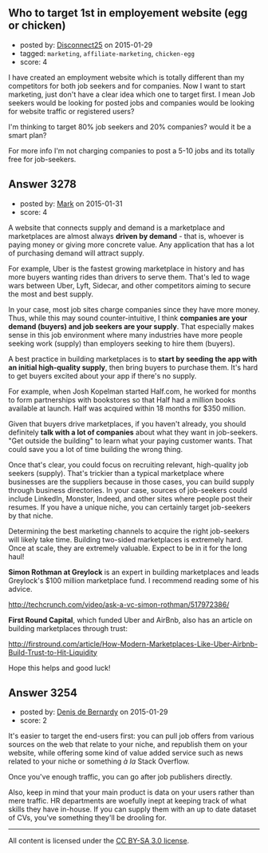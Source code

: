 ## Who to target 1st in employement website (egg or chicken)

- posted by: [Disconnect25](https://stackexchange.com/users/2167214/disconnect25) on 2015-01-29
- tagged: `marketing`, `affiliate-marketing`, `chicken-egg`
- score: 4

<p>I have created an employment website which is totally different than my competitors for both job seekers and for companies. Now I want to start marketing, just don't have a clear idea which one to target first. I mean Job seekers would be looking for posted jobs and companies would be looking for website traffic or registered users? </p>

<p>I'm thinking to target 80% job seekers and 20% companies? would it be a smart plan?</p>

<p>For more info I'm not charging companies to post a 5-10 jobs and its totally free for job-seekers.</p>



## Answer 3278

- posted by: [Mark](https://stackexchange.com/users/1127243/mark) on 2015-01-31
- score: 4

<p>A website that connects supply and demand is a marketplace and marketplaces are almost always <strong>driven by demand</strong> - that is, whoever is paying money or giving more concrete value. Any application that has a lot of purchasing demand will attract supply. </p>

<p>For example, Uber is the fastest growing marketplace in history and has more buyers wanting rides than drivers to serve them. That's led to wage wars between Uber, Lyft, Sidecar, and other competitors aiming to secure the most and best supply.</p>

<p>In your case, most job sites charge companies since they have more money. Thus, while this may sound counter-intuitive, I think <strong>companies are your demand (buyers) and job seekers are your supply</strong>. That especially makes sense in this job environment where many industries have more people seeking work (supply) than employers seeking to hire them (buyers).</p>

<p>A best practice in building marketplaces is to <strong>start by seeding the app with an initial high-quality supply</strong>, then bring buyers to purchase them. It's hard to get buyers excited about your app if there's no supply.</p>

<p>For example, when Josh Kopelman started Half.com, he worked for months to form partnerships with bookstores so that Half had a million books available at launch. Half was acquired within 18 months for $350 million.</p>

<p>Given that buyers drive marketplaces, if you haven't already, you should definitely <strong>talk with a lot of companies</strong> about what they want in job-seekers. "Get outside the building" to learn what your paying customer wants. That could save you a lot of time building the wrong thing.</p>

<p>Once that's clear, you could focus on recruiting relevant, high-quality job seekers (supply). That's trickier than a typical marketplace where businesses are the suppliers because in those cases, you can build supply through business directories. In your case, sources of job-seekers could include LinkedIn, Monster, Indeed, and other sites where people post their resumes. If you have a unique niche, you can certainly target job-seekers by that niche.</p>

<p>Determining the best marketing channels to acquire the right job-seekers will likely take time. Building two-sided marketplaces is extremely hard. Once at scale, they are extremely valuable. Expect to be in it for the long haul!</p>

<p><strong>Simon Rothman at Greylock</strong> is an expert in building marketplaces and leads Greylock's $100 million marketplace fund. I recommend reading some of his advice.</p>

<p><a href="http://techcrunch.com/video/ask-a-vc-simon-rothman/517972386/" rel="nofollow">http://techcrunch.com/video/ask-a-vc-simon-rothman/517972386/</a></p>

<p><strong>First Round Capital</strong>, which funded Uber and AirBnb, also has an article on building marketplaces through trust:</p>

<p><a href="http://firstround.com/article/How-Modern-Marketplaces-Like-Uber-Airbnb-Build-Trust-to-Hit-Liquidity" rel="nofollow">http://firstround.com/article/How-Modern-Marketplaces-Like-Uber-Airbnb-Build-Trust-to-Hit-Liquidity</a></p>

<p>Hope this helps and good luck!</p>



## Answer 3254

- posted by: [Denis de Bernardy](https://stackexchange.com/users/182468/denis-de-bernardy) on 2015-01-29
- score: 2

<p>It's easier to target the end-users first: you can pull job offers from various sources on the web that relate to your niche, and republish them on your website, while offering some kind of value added service such as news related to your niche or something <em>à la</em> Stack Overflow.</p>

<p>Once you've enough traffic, you can go after job publishers directly.</p>

<p>Also, keep in mind that your main product is data on your users rather than mere traffic. HR departments are woefully inept at keeping track of what skills they have in-house. If you can supply them with an up to date dataset of CVs, you've something they'll be drooling for.</p>




---

All content is licensed under the [CC BY-SA 3.0 license](https://creativecommons.org/licenses/by-sa/3.0/).
